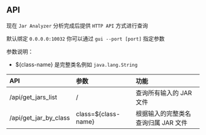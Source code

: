 ## API

现在 `Jar Analyzer` 分析完成后提供 `HTTP API` 方式进行查询

默认绑定 `0.0.0.0:10032` 你可以通过 `gui --port [port]` 指定参数

参数说明：

- ${class-name} 是完整类名例如 `java.lang.String`

| API                   | 参数                  | 功能                   |
|:----------------------|:--------------------|:---------------------|
| /api/get_jars_list    | /                   | 查询所有输入的 JAR 文件       |
| /api/get_jar_by_class | class=${class-name} | 根据输入的完整类名查询归属 JAR 文件 |